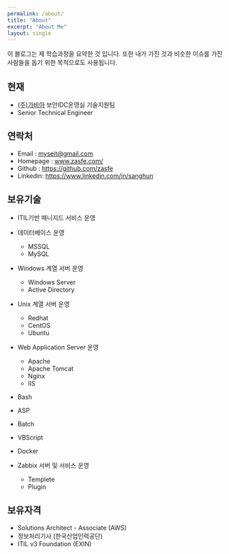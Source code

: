 ```yaml
---
permalink: /about/
title: "About"
excerpt: "About Me"
layout: single
---
```



이 블로그는 제 학습과정을 요약한 것 입니다. 또한 내가 가진 것과 비슷한 이슈를 가진 사람들을 돕기 위한 목적으로도 사용됩니다. 

## 현재

* [(주)가비아](https://www.gabia.com/) 보안IDC운영실 기술지원팀
* Senior Technical Engineer

## 연락처
- Email : myseit@gmail.com
- Homepage : www.zasfe.com/
- Github : https://github.com/zasfe
- Linkedin: https://www.linkedin.com/in/sanghun


## 보유기술

* ITIL기반 매니지드 서비스 운영
* 데이터베이스 운영
  * MSSQL
  * MySQL

* Windows 계열 서버 운영
  * Windows Server
  * Active Directory

* Unix 계열 서버 운영
  * Redhat
  * CentOS
  * Ubuntu

* Web Application Server 운영
  * Apache
  * Apache Tomcat
  * Nginx
  * IIS

* Bash
* ASP
* Batch
* VBScript

* Docker

* Zabbix 서버 및 서비스 운영
  * Templete
  * Plugin


## 보유자격

* Solutions Architect - Associate (AWS)
* 정보처리기사 (한국산업인력공단)
* ITIL v3 Foundation (EXIN)

